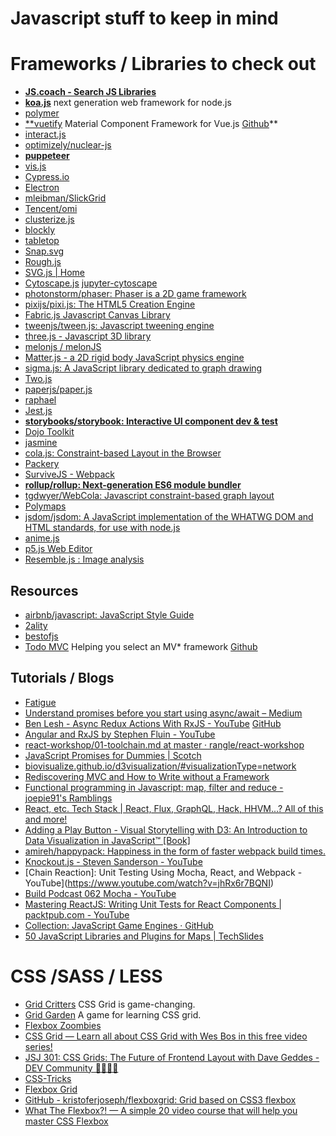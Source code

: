 
# Javascript stuff to keep in mind

# Frameworks / Libraries to check out

+ **[JS.coach - Search JS Libraries](https://js.coach/)**
+ **[koa.js](https://koajs.com/)** next generation web framework for node.js
+ [polymer](https://www.polymer-project.org/)
+ [**vuetify](https://vuetifyjs.com) Material Component Framework for Vue.js [Github](https://github.com/vuetifyjs/vuetify)**
+ [interact.js](http://interactjs.io/)
+ [optimizely/nuclear-js](https://github.com/optimizely/nuclear-js)
+ **[puppeteer](https://github.com/GoogleChrome/puppeteer)**
+ [vis.js](http://visjs.org/index.html#download_install)
+ [Cypress.io](https://www.cypress.io/)
+ [Electron](https://electron.atom.io/)
+ [mleibman/SlickGrid](https://github.com/mleibman/SlickGrid)
+ [Tencent/omi](https://github.com/Tencent/omi)
+ [clusterize.js](https://github.com/NeXTs/Clusterize.js)
+ [blockly](https://developers.google.com/blockly/)
+ [tabletop](https://github.com/jsoma/tabletop)
+ [Snap.svg](http://snapsvg.io/)
+ [Rough.js](https://roughjs.com/)
+ [SVG.js | Home](http://svgjs.com/)
+ [Cytoscape.js](http://js.cytoscape.org/) [jupyter-cytoscape](https://github.com/cytoscape/jupyter-cytoscape)
+ [photonstorm/phaser: Phaser is a 2D game framework](https://github.com/photonstorm/phaser)
+ [pixijs/pixi.js: The HTML5 Creation Engine](https://github.com/pixijs/pixi.js)
+ [Fabric.js Javascript Canvas Library](http://fabricjs.com/)
+ [tweenjs/tween.js: Javascript tweening engine](https://github.com/tweenjs/tween.js)
+ [three.js - Javascript 3D library](https://threejs.org/)
+ [melonjs / melonJS](https://github.com/melonjs/melonJS)
+ [Matter.js - a 2D rigid body JavaScript physics engine](http://brm.io/matter-js/)
+ [sigma.js: A JavaScript library dedicated to graph drawing](https://github.com/jacomyal/sigma.js)
+ [Two.js](https://two.js.org/)
+ [paperjs/paper.js](https://github.com/paperjs/paper.js)
+ [raphael](http://dmitrybaranovskiy.github.io/raphael/)
+ [Jest.js](https://jestjs.io/)
+ **[storybooks/storybook: Interactive UI component dev & test](https://github.com/storybooks/storybook)**
+ [Dojo Toolkit](http://dojotoolkit.org/)
+ [jasmine](https://jasmine.github.io/pages/getting_started.html)
+ [cola.js: Constraint-based Layout in the Browser](https://ialab.it.monash.edu/webcola/index.html)
+ [Packery](https://packery.metafizzy.co/)
+ [SurviveJS - Webpack](https://survivejs.com/webpack/)
+ **[rollup/rollup: Next-generation ES6 module bundler](https://github.com/rollup/rollup)**
+ [tgdwyer/WebCola: Javascript constraint-based graph layout](https://github.com/tgdwyer/WebCola)
+ [Polymaps](http://polymaps.org/)
+ [jsdom/jsdom: A JavaScript implementation of the WHATWG DOM and HTML standards, for use with node.js](https://github.com/jsdom/jsdom)
+ [anime.js](https://animejs.com/documentation/)
+ [p5.js Web Editor](https://editor.p5js.org/)
+ [Resemble.js : Image analysis](https://rsmbl.github.io/Resemble.js/)

## Resources

+ [airbnb/javascript: JavaScript Style Guide](https://github.com/airbnb/javascript)
+ [2ality](https://2ality.com/)
+ [bestofjs](https://bestofjs.org/)
+ [Todo MVC](http://todomvc.com/) Helping you select an MV* framework [Github](https://github.com/tastejs/todomvc)

## Tutorials / Blogs

+ [Fatigue](https://medium.freecodecamp.com/a-study-plan-to-cure-javascript-fatigue-8ad3a54f2eb1#.ut5smf7n7)
+ [Understand promises before you start using async/await – Medium](https://medium.com/@bluepnume/learn-about-promises-before-you-start-using-async-await-eb148164a9c8#.z4u95fcfq)
+ [Ben Lesh - Async Redux Actions With RxJS - YouTube](https://www.youtube.com/watch?v=sF5-V-Szo0c) [GitHub](https://github.com/benlesh/rxjs-workshop-angular)
+ [Angular and RxJS by Stephen Fluin - YouTube](https://www.youtube.com/watch?v=aYurQaN3RoE)
+ [react-workshop/01-toolchain.md at master · rangle/react-workshop](https://github.com/rangle/react-workshop/blob/master/handout/01-toolchain.md)
+ [JavaScript Promises for Dummies | Scotch](https://scotch.io/tutorials/javascript-promises-for-dummies)
+ [biovisualize.github.io/d3visualization/#visualizationType=network](http://biovisualize.github.io/d3visualization/#visualizationType=network)
+ [Rediscovering MVC and How to Write without a Framework](https://danmartensen.svbtle.com/how-to-write-mvc-without-a-framework)
+ [Functional programming in Javascript: map, filter and reduce - joepie91's Ramblings](http://cryto.net/~joepie91/blog/2015/05/04/functional-programming-in-javascript-map-filter-reduce/)
+ [React, etc. Tech Stack | React, Flux, GraphQL, Hack, HHVM...? All of this and more!](https://react-etc.net/)
+ [Adding a Play Button - Visual Storytelling with D3: An Introduction to Data Visualization in JavaScript™ \[Book\]](https://www.safaribooksonline.com/library/view/visual-storytelling-with/9780133439649/ch09.html)
+ [amireh/happypack: Happiness in the form of faster webpack build times.](https://github.com/amireh/happypack)
+ [Knockout.js - Steven Sanderson - YouTube](https://www.youtube.com/watch?v=MNiUcuo3Wio)
+ [Chain Reaction]: Unit Testing Using Mocha, React, and Webpack - YouTube](https://www.youtube.com/watch?v=jhRx6r7BQNI)
+ [Build Podcast 062 Mocha - YouTube](https://www.youtube.com/watch?v=Q8Jl85FJz4E)
+ [Mastering ReactJS: Writing Unit Tests for React Components | packtpub.com - YouTube](https://www.youtube.com/watch?v=bnWIBeImVKg)
+ [Collection: JavaScript Game Engines · GitHub](https://github.com/collections/javascript-game-engines)
+ [50 JavaScript Libraries and Plugins for Maps | TechSlides](http://techslides.com/50-javascript-libraries-and-plugins-for-maps)

# CSS /SASS / LESS

+ [Grid Critters](https://www.gridcritters.com/) CSS Grid is game-changing.
+ [Grid Garden](http://cssgridgarden.com/) A game for learning CSS grid.
+ [Flexbox Zoombies](https://mastery.games/p/flexbox-zombies)
+ [CSS Grid — Learn all about CSS Grid with Wes Bos in this free video series!](https://cssgrid.io/)
+ [JSJ 301: CSS Grids: The Future of Frontend Layout with Dave Geddes - DEV Community 👩‍💻👨‍💻](https://dev.to/jsjabber/jsj-301-css-grids-the-future-of-frontend-layout-with-dave-geddes)
+ [CSS-Tricks](https://css-tricks.com/)
+ [Flexbox Grid](http://flexboxgrid.com/)
+ [GitHub - kristoferjoseph/flexboxgrid: Grid based on CSS3 flexbox](https://github.com/kristoferjoseph/flexboxgrid)
+ [What The Flexbox?! — A simple 20 video course that will help you master CSS Flexbox](https://flexbox.io/)
